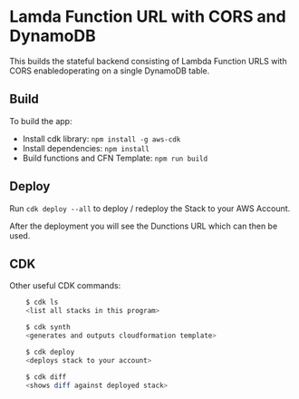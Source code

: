 # Lamda Function URL with CORS and DynamoDB

This builds the stateful backend consisting of Lambda Function URLS with CORS enabledoperating on a single DynamoDB table.

## Build

To build the app:
- Install cdk library: `npm install -g aws-cdk`
- Install dependencies: `npm install`
- Build functions and CFN Template: `npm run build`

## Deploy

Run `cdk deploy --all` to deploy / redeploy the Stack to your AWS Account.

After the deployment you will see the Dunctions URL which can then be used.


## CDK

Other useful CDK commands:

```bash
    $ cdk ls
    <list all stacks in this program>

    $ cdk synth
    <generates and outputs cloudformation template>

    $ cdk deploy
    <deploys stack to your account>

    $ cdk diff
    <shows diff against deployed stack>
```
